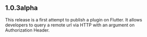 ## 1.0.3alpha

This release is a first attempt to publish a plugin on Flutter.
It allows developers to query a remote url via HTTP with an argument on Authorization Header.